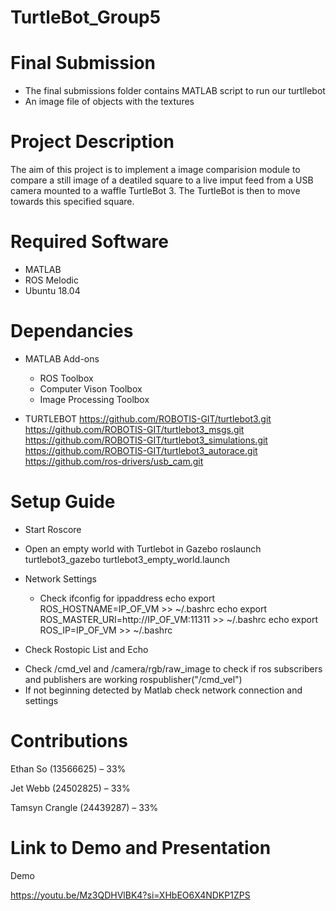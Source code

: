 # TurtleBot_Group5

# Final Submission
- The final submissions folder contains MATLAB script to run our turtllebot
- An image file of objects with the textures 


# Project Description

The aim of this project is to implement a image comparision module to compare a still image of a deatiled square to a live imput feed from a USB camera mounted to a waffle TurtleBot 3. The TurtleBot is then to move towards this specified square.


# Required Software

* MATLAB
* ROS Melodic
* Ubuntu 18.04

# Dependancies

* MATLAB Add-ons
  - ROS Toolbox
  - Computer Vison Toolbox
  - Image Processing Toolbox
    
 * TURTLEBOT
https://github.com/ROBOTIS-GIT/turtlebot3.git
https://github.com/ROBOTIS-GIT/turtlebot3_msgs.git
https://github.com/ROBOTIS-GIT/turtlebot3_simulations.git
https://github.com/ROBOTIS-GIT/turtlebot3_autorace.git
https://github.com/ros-drivers/usb_cam.git
   

# Setup Guide
* Start Roscore

* Open an empty world with Turtlebot in Gazebo
roslaunch turtlebot3_gazebo turtlebot3_empty_world.launch

* Network Settings
  * Check ifconfig for ippaddress
echo export ROS_HOSTNAME=IP_OF_VM >> ~/.bashrc
echo export ROS_MASTER_URI=http://IP_OF_VM:11311 >> ~/.bashrc
echo export ROS_IP=IP_OF_VM >> ~/.bashrc


* Check Rostopic List and Echo
- Check /cmd_vel and /camera/rgb/raw_image to check if ros subscribers and publishers are working
  rospublisher("/cmd_vel")
- If not beginning detected by Matlab check network connection and settings

# Contributions

Ethan So (13566625) – 33%

Jet Webb	(24502825) – 33%

Tamsyn Crangle (24439287) – 33%


# Link to Demo and Presentation

Demo

https://youtu.be/Mz3QDHVlBK4?si=XHbEO6X4NDKP1ZPS
